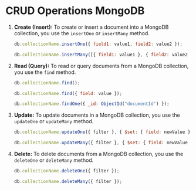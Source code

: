 # CRUD Operations MongoDB

1. **Create (Insert):**
   To create or insert a document into a MongoDB collection, you use the `insertOne` or `insertMany` method.

   ```javascript
   db.collectionName.insertOne({ field1: value1, field2: value2 });

   db.collectionName.insertMany([{ field1: value1 }, { field2: value2 }]);
   ```

2. **Read (Query):**
   To read or query documents from a MongoDB collection, you use the `find` method.

   ```javascript
   db.collectionName.find();

   db.collectionName.find({ field: value });

   db.collectionName.findOne({ _id: ObjectId("documentId") });
   ```

3. **Update:**
   To update documents in a MongoDB collection, you use the `updateOne` or `updateMany` method.

   ```javascript
   db.collectionName.updateOne({ filter }, { $set: { field: newValue } });

   db.collectionName.updateMany({ filter }, { $set: { field: newValue } });
   ```

4. **Delete:**
   To delete documents from a MongoDB collection, you use the `deleteOne` or `deleteMany` method.

   ```javascript
   db.collectionName.deleteOne({ filter });

   db.collectionName.deleteMany({ filter });
   ```


